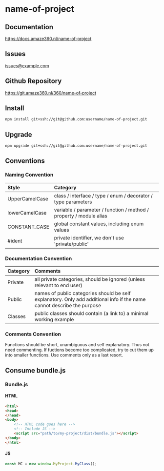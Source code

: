 # name-of-project

## Documentation

<https://docs.amaze360.nl/name-of-project>

## Issues

[issues@example.com](mailto:issues@example.com)

## Github Repository

<https://git.amaze360.nl/360/name-of-project>

## Install

```sh
npm install git+ssh://git@github.com:username/name-of-project.git
```

## Upgrade

```sh
npm upgrade git+ssh://git@github.com:username/name-of-project.git
```

## Conventions

###  Naming Convention

| Style          | Category                                                           |
| :------------- | :----------------------------------------------------------------- |
| UpperCamelCase | class / interface / type / enum / decorator / type parameters      |
| lowerCamelCase | variable / parameter / function / method / property / module alias |
| CONSTANT_CASE  | global constant values, including enum values                      |
| #ident         | private identifier, we don't use 'private/public'                  |

### Documentation Convention

| Category | Comments                                                                                                                |
| :------- | :---------------------------------------------------------------------------------------------------------------------- |
| Private  | all private categories, should be ignored (unless relevant to end user)                                                 |
| Public   | names of public categories should be self explanatory. Only add additional info if the name cannot describe the purpose |
| Classes  | public classes should contain (a link to) a minimal working example                                                     |

### Comments Convention

Functions should be short, unambiguous and self explanatory. Thus not need commenting. If fuctions become too complicated, try to cut them up into smaller functions. Use comments only as a last resort.

## Consume bundle.js

### Bundle.js

#### HTML

```html
<html>
<head>
</head>
<body>
    <!-- HTML code goes here -->
    <!-- Include JS -->
    <script src="path/to/my-project/dist/bundle.js"></script>
</body>
</html>
```
#### JS

```js
const MC = new window.MyProject.MyClass();
```
